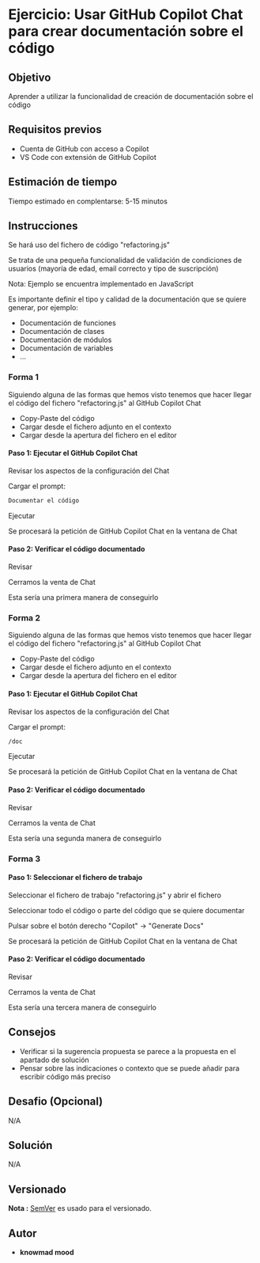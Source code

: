 # Ejercicio: Usar GitHub Copilot Chat para crear documentación sobre el código

## Objetivo

Aprender a utilizar la funcionalidad de creación de documentación sobre el código

## Requisitos previos

- Cuenta de GitHub con acceso a Copilot
- VS Code con extensión de GitHub Copilot

## Estimación de tiempo

Tiempo estimado en complentarse: 5-15 minutos

## Instrucciones

Se hará uso del fichero de código "refactoring.js"

Se trata de una pequeña funcionalidad de validación de condiciones de usuarios (mayoría de edad, email correcto y tipo de suscripción)

Nota: Ejemplo se encuentra implementado en JavaScript

Es importante definir el tipo y calidad de la documentación que se quiere generar, por ejemplo:

* Documentación de funciones
* Documentación de clases
* Documentación de módulos
* Documentación de variables
* ...


### Forma 1

Siguiendo alguna de las formas que hemos visto tenemos que hacer llegar el código del fichero "refactoring.js" al GitHub Copilot Chat

* Copy-Paste del código
* Cargar desde el fichero adjunto en el contexto
* Cargar desde la apertura del fichero en el editor

#### Paso 1: Ejecutar el GitHub Copilot Chat

Revisar los aspectos de la configuración del Chat

Cargar el prompt:

```bash
Documentar el código
```

Ejecutar

Se procesará la petición de GitHub Copilot Chat en la ventana de Chat

#### Paso 2: Verificar el código documentado

Revisar

Cerramos la venta de Chat

Esta sería una primera manera de conseguirlo

### Forma 2

Siguiendo alguna de las formas que hemos visto tenemos que hacer llegar el código del fichero "refactoring.js" al GitHub Copilot Chat

* Copy-Paste del código
* Cargar desde el fichero adjunto en el contexto
* Cargar desde la apertura del fichero en el editor

#### Paso 1: Ejecutar el GitHub Copilot Chat

Revisar los aspectos de la configuración del Chat

Cargar el prompt:

```bash
/doc
```

Ejecutar

Se procesará la petición de GitHub Copilot Chat en la ventana de Chat

#### Paso 2: Verificar el código documentado

Revisar

Cerramos la venta de Chat

Esta sería una segunda manera de conseguirlo

### Forma 3

#### Paso 1: Seleccionar el fichero de trabajo

Seleccionar el fichero de trabajo "refactoring.js" y abrir el fichero

Seleccionar todo el código o parte del código que se quiere documentar

Pulsar sobre el botón derecho "Copilot" -> "Generate Docs"

Se procesará la petición de GitHub Copilot Chat en la ventana de Chat

#### Paso 2: Verificar el código documentado

Revisar

Cerramos la venta de Chat

Esta sería una tercera manera de conseguirlo




## Consejos

- Verificar si la sugerencia propuesta se parece a la propuesta en el apartado de solución
- Pensar sobre las indicaciones o contexto que se puede añadir para escribir código más preciso

## Desafio (Opcional)

N/A

## Solución

N/A

## Versionado

**Nota :** [SemVer](http://semver.org/) es usado para el versionado.

## Autor

* **knowmad mood**